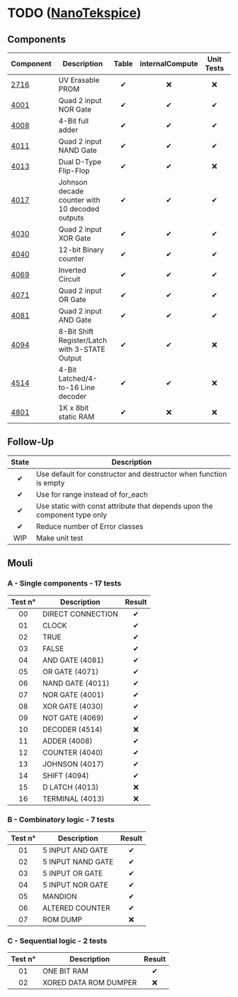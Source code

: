 # TODO ([NanoTekspice](https://intra.epitech.eu/module/2017/B-CPP-400/PAR-4-1/acti-278570/project/file/B-CPP-400_nanotekspice.pdf))

## Components

| Component | Description | Table | internalCompute | Unit Tests | Automated Tests |
|-----------|-------------|:-----:|:---------------:|:----------:|:---------------:|
| [2716](https://intra.epitech.eu/module/2017/B-CPP-400/PAR-4-1/acti-278570/project/file/tonsil/2716.pdf) | UV Erasable PROM | ✔ | ❌ | ❌ | ❌ |
| [4001](https://intra.epitech.eu/module/2017/B-CPP-400/PAR-4-1/acti-278570/project/file/tonsil/4001.pdf) | Quad 2 input NOR Gate | ✔ | ✔ | ✔ | ✔ |
| [4008](https://intra.epitech.eu/module/2017/B-CPP-400/PAR-4-1/acti-278570/project/file/tonsil/4008.pdf) | 4-Bit full adder | ✔ | ✔ | ✔ | ✔ |
| [4011](https://intra.epitech.eu/module/2017/B-CPP-400/PAR-4-1/acti-278570/project/file/tonsil/4011.pdf) | Quad 2 input NAND Gate | ✔ | ✔ | ✔ | ✔ |
| [4013](https://intra.epitech.eu/module/2017/B-CPP-400/PAR-4-1/acti-278570/project/file/tonsil/4013.pdf) | Dual D-Type Flip-Flop | ✔ | ✔ | ❌ | ❌ |
| [4017](https://intra.epitech.eu/module/2017/B-CPP-400/PAR-4-1/acti-278570/project/file/tonsil/4017.pdf) | Johnson decade counter with 10 decoded outputs | ✔ | ✔ | ✔ | ✔ |
| [4030](https://intra.epitech.eu/module/2017/B-CPP-400/PAR-4-1/acti-278570/project/file/tonsil/4030.pdf) | Quad 2 input XOR Gate | ✔ | ✔ | ✔ | ✔ |
| [4040](https://intra.epitech.eu/module/2017/B-CPP-400/PAR-4-1/acti-278570/project/file/tonsil/4040.pdf) | 12-bit Binary counter | ✔ | ✔ | ✔ | ✔ |
| [4069](https://intra.epitech.eu/module/2017/B-CPP-400/PAR-4-1/acti-278570/project/file/tonsil/4069.pdf) | Inverted Circuit | ✔ | ✔ | ✔ | ✔ |
| [4071](https://intra.epitech.eu/module/2017/B-CPP-400/PAR-4-1/acti-278570/project/file/tonsil/4071.pdf) | Quad 2 input OR Gate | ✔ | ✔ | ✔ | ✔ |
| [4081](https://intra.epitech.eu/module/2017/B-CPP-400/PAR-4-1/acti-278570/project/file/tonsil/4081.pdf) | Quad 2 input AND Gate | ✔ | ✔ | ✔ | ✔ |
| [4094](https://intra.epitech.eu/module/2017/B-CPP-400/PAR-4-1/acti-278570/project/file/tonsil/4094.pdf) | 8-Bit Shift Register/Latch with 3-STATE Output | ✔ | ✔ | ❌ | ✔ |
| [4514](https://intra.epitech.eu/module/2017/B-CPP-400/PAR-4-1/acti-278570/project/file/tonsil/4514.pdf) | 4-Bit Latched/4-to-16 Line decoder | ✔ | ✔ | ❌ | ❌ |
| [4801](https://intra.epitech.eu/module/2017/B-CPP-400/PAR-4-1/acti-278570/project/file/tonsil/mk4801.pdf) | 1K x 8bit static RAM | ✔ | ❌ | ❌ | ❌ |

## Follow-Up

| State | Description |
|:-----:|-------------|
| ✔ | Use default for constructor and destructor when function is empty |
| ✔ | Use for range instead of for_each |
| ✔ | Use static with const attribute that depends upon the component type only |
| ✔ | Reduce number of Error classes |
| WIP | Make unit test |

## Mouli

### A - Single components - 17 tests

| Test n° | Description | Result |
|:-------:|-------------|:------:|
| 00 | DIRECT CONNECTION | ✔ |
| 01 | CLOCK | ✔ |
| 02 | TRUE | ✔ |
| 03 | FALSE | ✔ |
| 04 | AND GATE (4081) | ✔ |
| 05 | OR GATE (4071) | ✔ |
| 06 | NAND GATE (4011) | ✔ |
| 07 | NOR GATE (4001) | ✔ |
| 08 | XOR GATE (4030) | ✔ |
| 09 | NOT GATE (4069) | ✔ |
| 10 | DECODER (4514) | ❌ |
| 11 | ADDER (4008) | ✔ |
| 12 | COUNTER (4040) | ✔ |
| 13 | JOHNSON (4017) | ✔ |
| 14 | SHIFT (4094) | ✔ |
| 15 | D LATCH (4013) | ❌ |
| 16 | TERMINAL (4013) | ❌ |

### B - Combinatory logic - 7 tests

| Test n° | Description | Result |
|:-------:|-------------|:------:|
| 01 | 5 INPUT AND GATE | ✔ |
| 02 | 5 INPUT NAND GATE | ✔ |
| 03 | 5 INPUT OR GATE | ✔ |
| 04 | 5 INPUT NOR GATE | ✔ |
| 05 | MANDION | ✔ |
| 06 | ALTERED COUNTER | ✔ |
| 07 | ROM DUMP | ❌ |

### C - Sequential logic - 2 tests

| Test n° | Description | Result |
|:-------:|-------------|:------:|
| 01 | ONE BIT RAM | ✔ |
| 02 | XORED DATA ROM DUMPER | ❌ |

